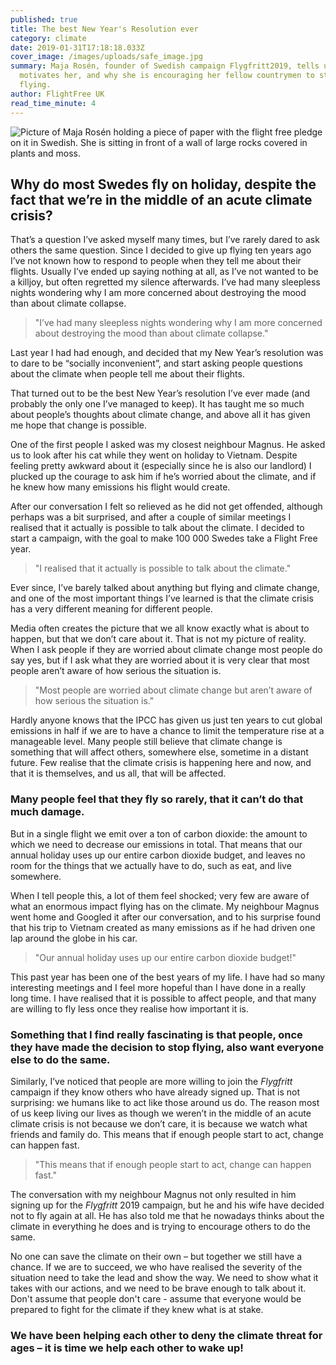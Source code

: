 ```yaml
---
published: true
title: The best New Year's Resolution ever
category: climate
date: 2019-01-31T17:18:18.033Z
cover_image: /images/uploads/safe_image.jpg
summary: Maja Rosén, founder of Swedish campaign Flygfritt2019, tells us what
  motivates her, and why she is encouraging her fellow countrymen to stop
  flying.
author: FlightFree UK
read_time_minute: 4
---
```

![Picture of Maja Rosén holding a piece of paper with the flight free pledge on it in Swedish. She is sitting in front of a wall of large rocks covered in plants and moss. ](/images/uploads/safe_image.jpg "Maja holding her flight free pledge ")

## **Why do most Swedes fly on holiday, despite the fact that we’re in the middle of an acute climate crisis?**

That’s a question I’ve asked myself many times, but I’ve rarely dared to ask others the same question. Since I decided to give up flying ten years ago I’ve not known how to respond to people when they tell me about their flights. Usually I’ve ended up saying nothing at all, as I’ve not wanted to be a killjoy, but often regretted my silence afterwards. I’ve had many sleepless nights wondering why I am more concerned about destroying the mood than about climate collapse. 

> "I’ve had many sleepless nights wondering why I am more concerned about destroying the mood than about climate collapse."

Last year I had had enough, and decided that my New Year’s resolution was to dare to be “socially inconvenient”, and start asking people questions about the climate when people tell me about their flights. 

That turned out to be the best New Year’s resolution I’ve ever made (and probably the only one I’ve managed to keep). It has taught me so much about people’s thoughts about climate change, and above all it has given me hope that change is possible. 

One of the first people I asked was my closest neighbour Magnus. He asked us to look after his cat while they went on holiday to Vietnam. Despite feeling pretty awkward about it (especially since he is also our landlord) I plucked up the courage to ask him if he’s worried about the climate, and if he knew how many emissions his flight would create.

After our conversation I felt so relieved as he did not get offended, although perhaps was a bit surprised, and after a couple of similar meetings I realised that it actually is possible to talk about the climate. I decided to start a campaign, with the goal to make 100 000 Swedes take a Flight Free year. 

> "I realised that it actually is possible to talk about the climate."

Ever since, I’ve barely talked about anything but flying and climate change, and one of the most important things I’ve learned is that the climate crisis has a very different meaning for different people.

Media often creates the picture that we all know exactly what is about to happen, but that we don’t care about it. That is not my picture of reality. When I ask people if they are worried about climate change most people do say yes, but if I ask what they are worried about it is very clear that most people aren’t aware of how serious the situation is. 

> "Most people are worried about climate change but aren’t aware of how serious the situation is."

Hardly anyone knows that the IPCC has given us just ten years to cut global emissions in half if we are to have a chance to limit the temperature rise at a manageable level. Many people still believe that climate change is something that will affect others, somewhere else, sometime in a distant future. Few realise that the climate crisis is happening here and now, and that it is themselves, and us all, that will be affected. 

### Many people feel that they fly so rarely, that it can’t do that much damage.

 But in a single flight we emit over a ton of carbon dioxide: the amount to which we need to decrease our emissions in total. That means that our annual holiday uses up our entire carbon dioxide budget, and leaves no room for the things that we actually have to do, such as eat, and live somewhere. 

When I tell people this, a lot of them feel shocked; very few are aware of what an enormous impact flying has on the climate. My neighbour Magnus went home and Googled it after our conversation, and to his surprise found that his trip to Vietnam created as many emissions as if he had driven one lap around the globe in his car. 

> "Our annual holiday uses up our entire carbon dioxide budget!"

This past year has been one of the best years of my life. I have had so many interesting meetings and I feel more hopeful than I have done in a really long time. I have realised that it is possible to affect people, and that many are willing to fly less once they realise how important it is. 

### Something that I find really fascinating is that people, once they have made the decision to stop flying, also want everyone else to do the same.

Similarly, I’ve  noticed that people are more willing to join the *Flygfritt* campaign if they know others who have already signed up. That is not surprising: we humans like to act like those around us do. The reason most of us keep living our lives as though we weren’t in the middle of an acute climate crisis is not because we don’t care, it is because we watch what friends and family do. This means that if enough people start to act, change can happen fast. 

> "This means that if enough people start to act, change can happen fast."

The conversation with my neighbour Magnus not only resulted in him signing up for the *Flygfritt* 2019 campaign, but he and his wife have decided not to fly again at all. He has also told me that he nowadays thinks about the climate in everything he does and is trying to encourage others to do the same.

No one can save the climate on their own – but together we still have a chance. If we are to succeed, we who have realised the severity of the situation need to take the lead and show the way. We need to show what it takes with our actions, and we need to be brave enough to talk about it. Don't assume that people don't care - assume that everyone would be prepared to fight for the climate if they knew what is at stake.

### We have been helping each other to deny the climate threat for ages – it is time we help each other to wake up!